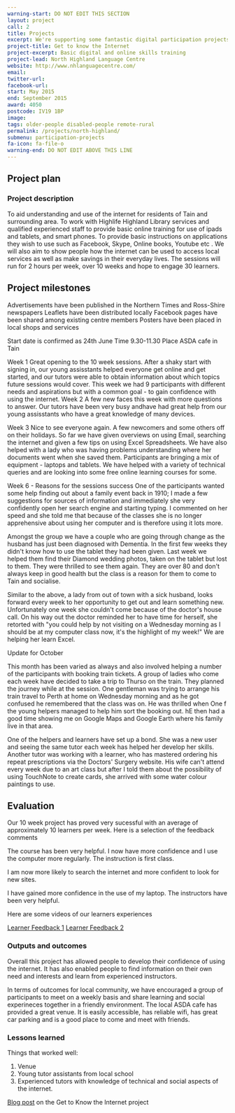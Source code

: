 ```yaml
---
warning-start: DO NOT EDIT THIS SECTION
layout: project
call: 2
title: Projects
excerpt: We're supporting some fantastic digital participation projects. Here are their stories.
project-title: Get to know the Internet
project-excerpt: Basic digital and online skills training
project-lead: North Highland Language Centre
website: http://www.nhlanguagecentre.com/
email:
twitter-url:
facebook-url:
start: May 2015
end: September 2015
award: 4050
postcode: IV19 1BP
image:
tags: older-people disabled-people remote-rural
permalink: /projects/north-highland/
submenu: participation-projects
fa-icon: fa-file-o
warning-end: DO NOT EDIT ABOVE THIS LINE
---
```


## Project plan

### Project description

To aid understanding and use of the internet for residents of Tain and surrounding area. To work with Highlife Highland Library services and qualified experienced staff to provide basic online training for use of ipads and tablets, and smart phones. To provide basic instructions on applications they wish to use such as Facebook, Skype, Online books, Youtube etc .  We will also aim to show people how the internet can be used to access local services as well as make savings in their everyday lives.
The sessions will run for 2 hours per week, over 10 weeks and hope to engage 30 learners.


## Project milestones
Advertisements have been published in the Northern Times and Ross-Shire newspapers
Leaflets have been distributed locally
Facebook pages have been shared among existing centre members
Posters have been placed in local shops and services

Start date is confirmed as 24th June
Time 9.30-11.30
Place ASDA cafe in Tain

Week 1
Great opening to the 10 week sessions.  After a shaky start with signing in, our young assisstants helped everyone get online and get started, and our tutors were able to obtain information about which topics future sessions would cover.  This week we had 9 participants with different needs and aspirations but with a common goal - to gain confidence with using the internet.
Week 2
A few new faces this week with more questions to answer.  Our tutors have been very busy andhave had great help from our young assisstants who have a great knowledge of many devices.

Week 3
Nice to see everyone again.  A few newcomers and some others off on their holidays.  So far we have given overviews on using Email, searching the internet and given a few tips on using Excel Spreadsheets.  We have also helped with a lady who was having problems understanding where her documents went when she saved them.
Participants are bringing a mix of equipment - laptops and tablets.
We have helped with a variety of technical queries and are looking into some free online learning courses for some.

Week 6 - Reasons for the sessions success
One of the participants wanted some help finding out about a family event back in 1910; I made a few suggestions for sources of information and immediately she very confidently open her search engine and starting typing. I commented on her speed and she told me that because of the classes she is no longer apprehensive about using her computer and is therefore using it lots more.

Amongst the group we have a couple who are going through change as the husband has just been diagnosed with Dementia. In the first few weeks they didn't know how to use the tablet they had been given. Last week we helped them find their Diamond wedding photos, taken on the tablet but lost to them. They were thrilled to see them again. They are over 80 and don't always keep in good health but the class is a reason for them to come to Tain and socialise.

Similar to the above, a lady from out of town with a sick husband, looks forward every week to her opportunity to get out and learn something new. Unfortunately one week she couldn't come because of the doctor's house call. On his way out the doctor  reminded her to have time for herself, she retorted with "you could help by not visiting on a Wednesday morning as I should be at my computer class now, it's the highlight of my week!" We are helping her learn Excel.

Update for October

This month has been varied as always and also involved helping a number of the participants with booking train tickets.  A group of ladies who come each week have decided to take a trip to Thurso on the train. They planned the journey while at the session.  One gentleman was trying to arrange his train travel to Perth at home on Wednesday morning and as he got confused he remembered that the class was on.  He was thrilled when One f the young helpers managed to help him sort the booking out.  hE then had a good time showing me on Google Maps and Google Earth where his family live in that area.

One of the helpers and learners have set up a bond.  She was a new user and seeing the same tutor each week has helped her develop her skills.  Another tutor was working with a learner, who has mastered ordering his repeat prescriptions via the Doctors' Surgery website.  His wife can't attend every week due to an art class but after I told them about the possibility of using TouchNote to create cards, she arrived with some water colour paintings to use.




## Evaluation

Our 10 week project has proved very sucessful with an average of approximately 10 learners per week.
Here is a selection of the feedback comments

The course has been very helpful.  I now have more confidence and I use the computer more regularly.  The instruction is first class.

I am now more likely to search the internet and more confident to look for new sites.

I have gained more confidence in the use of my laptop.  The instructors have been very helpful.

Here are some videos of our learners experiences

[Learner Feedback 1](https://youtu.be/G_JKjO1bKyc)
[Learner Feedback 2](https://youtu.be/s2oPBXZOJ0M)





### Outputs and outcomes

Overall this project has allowed people to develop their confidence of using the internet.  It has also enabled people to find information on their own need and interests and learn from experienced instructors.


In terms of outcomes for local community, we have encouraged a group of participants to meet on a weekly basis and share learning and social experineces together in a friendly environment.
The local ASDA cafe has provided a great venue.  It is easily accessible, has reliable wifi, has great car parking and is a good place to come and meet with friends.

### Lessons learned

Things that worked well:

1. Venue
2. Young tutor assistants from local school
3. Experienced tutors with knowledge of technical and social aspects of the internet.

[Blog post](http://www.scvo.org.uk/blog/get-to-know-the-internet/) on the Get to Know the Internet project
